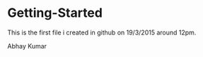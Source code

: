 # Getting-Started

This is the first file i created in github on 19/3/2015 around 12pm.

Abhay Kumar
